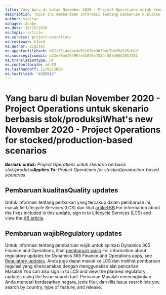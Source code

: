 ```yaml
---
title: Yang baru di bulan November 2020 - Project Operations untuk skenario berbasis stok/produksi
description: Topik ini memberikan informasi tentang pembaruan kualitas yang tersedia pada rilis November 2020 penyebaran Project Operations Lite untuk skenario berbasis produksi/stok.
author: sigitac
manager: Annbe
ms.date: 10/15/2020
ms.topic: article
ms.service: project-operations
ms.reviewer: kfend
ms.author: sigitac
ms.openlocfilehash: b671f314ddae9a59167bb9059dc7b076df95cb9d
ms.sourcegitcommit: d33ef0ae39f90fe3b0f6b4524f483e8052057361
ms.translationtype: HT
ms.contentlocale: id-ID
ms.lasthandoff: 11/03/2020
ms.locfileid: "4365512"
---
```

# <a name="whats-new-november-2020---project-operations-for-stockedproduction-based-scenarios"></a><span data-ttu-id="cc669-103">Yang baru di bulan November 2020 - Project Operations untuk skenario berbasis stok/produksi</span><span class="sxs-lookup"><span data-stu-id="cc669-103">What's new November 2020 - Project Operations for stocked/production-based scenarios</span></span>

<span data-ttu-id="cc669-104">_**Berlaku untuk:** Project Operations untuk skenario berbasis stok/produksi_</span><span class="sxs-lookup"><span data-stu-id="cc669-104">_**Applies To:** Project Operations for stocked/production-based scenarios_</span></span>

## <a name="quality-updates"></a><span data-ttu-id="cc669-105">Pembaruan kualitas</span><span class="sxs-lookup"><span data-stu-id="cc669-105">Quality updates</span></span>

<span data-ttu-id="cc669-106">Untuk informasi tentang perbaikan yang tercakup dalam pembaruan ini, masuk ke Lifecycle Services (LCS) dan lihat [artikel KB](https://fix.lcs.dynamics.com/Issue/Details?bugId=488609&amp;dbType=3&amp;qc=8251e8e1d5e2386de850599926c1adc3fec8e2ba25308036d22cdfe0a1c28fc7).</span><span class="sxs-lookup"><span data-stu-id="cc669-106">For information about the fixes included in this update, sign in to Lifecycle Services (LCS) and view the [KB article](https://fix.lcs.dynamics.com/Issue/Details?bugId=488609&amp;dbType=3&amp;qc=8251e8e1d5e2386de850599926c1adc3fec8e2ba25308036d22cdfe0a1c28fc7).</span></span>

## <a name="regulatory-updates"></a><span data-ttu-id="cc669-107">Pembaruan wajib</span><span class="sxs-lookup"><span data-stu-id="cc669-107">Regulatory updates</span></span>

<span data-ttu-id="cc669-108">Untuk informasi tentang pembaruan wajib untuk aplikasi Dynamics 365 Finance and Operations, lihat [pembaruan wajib](https://docs.microsoft.com/dynamics365/finance/localizations/regulatory-updates).</span><span class="sxs-lookup"><span data-stu-id="cc669-108">For information about regulatory updates for Dynamics 365 Finance and Operations apps, see [Regulatory updates](https://docs.microsoft.com/dynamics365/finance/localizations/regulatory-updates).</span></span> <span data-ttu-id="cc669-109">Anda juga dapat masuk ke LCS dan melihat pembaruan regulasi yang direncanakan dengan menggunakan alat pencarian Masalah.</span><span class="sxs-lookup"><span data-stu-id="cc669-109">You can also sign in to LCS and view the planned regulatory updates using the Issue search tool.</span></span> <span data-ttu-id="cc669-110">Pencarian Masalah memungkinkan Anda mencari berdasarkan negara, jenis fitur, dan rilis.</span><span class="sxs-lookup"><span data-stu-id="cc669-110">Issue search lets you search by country, type of feature, and release.</span></span>
